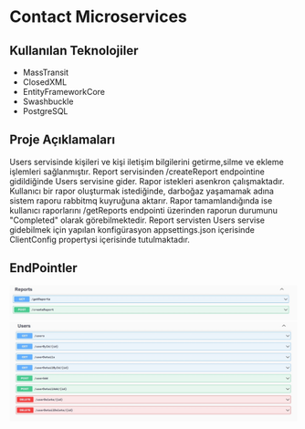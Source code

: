 # Contact Microservices

## Kullanılan Teknolojiler
- MassTransit
- ClosedXML
- EntityFrameworkCore
- Swashbuckle
- PostgreSQL

## Proje Açıklamaları

Users servisinde kişileri ve kişi iletişim bilgilerini getirme,silme ve ekleme işlemleri sağlanmıştır.
Report servisinden /createReport endpointine gidildiğinde Users servisine gider.
Rapor istekleri asenkron çalışmaktadır. 
Kullanıcı bir rapor oluşturmak istediğinde, darboğaz yaşamamak adına sistem raporu rabbitmq kuyruğuna aktarır. 
Rapor tamamlandığında ise kullanıcı raporlarını /getReports endpointi üzerinden raporun durumunu "Completed" olarak görebilmektedir.
Report servisten Users servise gidebilmek için yapılan konfigürasyon appsettings.json içerisinde ClientConfig propertysi içerisinde tutulmaktadır.

## EndPointler

<img src="https://github.com/tahsincanpolat/Contact-microservices/blob/main/reports-endpoints.jpg" width="auto">
<img src="https://github.com/tahsincanpolat/Contact-microservices/blob/main/users-endpoints.jpg" width="auto">



